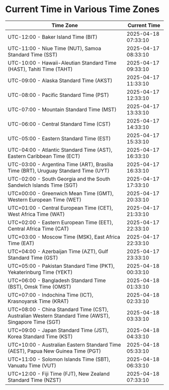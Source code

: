 # Current Time in Various Time Zones

| Time Zone | Current Time |
|-----------|--------------|
| UTC-12:00 - Baker Island Time (BIT) | 2025-04-18 07:33:10 |
| UTC-11:00 - Niue Time (NUT), Samoa Standard Time (SST) | 2025-04-17 08:33:10 |
| UTC-10:00 - Hawaii-Aleutian Standard Time (HAST), Tahiti Time (TAHT) | 2025-04-17 09:33:10 |
| UTC-09:00 - Alaska Standard Time (AKST) | 2025-04-17 11:33:10 |
| UTC-08:00 - Pacific Standard Time (PST) | 2025-04-17 12:33:10 |
| UTC-07:00 - Mountain Standard Time (MST) | 2025-04-17 13:33:10 |
| UTC-06:00 - Central Standard Time (CST) | 2025-04-17 14:33:10 |
| UTC-05:00 - Eastern Standard Time (EST) | 2025-04-17 15:33:10 |
| UTC-04:00 - Atlantic Standard Time (AST), Eastern Caribbean Time (ECT) | 2025-04-17 16:33:10 |
| UTC-03:00 - Argentina Time (ART), Brasília Time (BRT), Uruguay Standard Time (UYT) | 2025-04-17 16:33:10 |
| UTC-02:00 - South Georgia and the South Sandwich Islands Time (SGT) | 2025-04-17 17:33:10 |
| UTC±00:00 - Greenwich Mean Time (GMT), Western European Time (WET) | 2025-04-17 20:33:10 |
| UTC+01:00 - Central European Time (CET), West Africa Time (WAT) | 2025-04-17 21:33:10 |
| UTC+02:00 - Eastern European Time (EET), Central Africa Time (CAT) | 2025-04-17 22:33:10 |
| UTC+03:00 - Moscow Time (MSK), East Africa Time (EAT) | 2025-04-17 22:33:10 |
| UTC+04:00 - Azerbaijan Time (AZT), Gulf Standard Time (GST) | 2025-04-17 23:33:10 |
| UTC+05:00 - Pakistan Standard Time (PKT), Yekaterinburg Time (YEKT) | 2025-04-18 00:33:10 |
| UTC+06:00 - Bangladesh Standard Time (BST), Omsk Time (OMST) | 2025-04-18 01:33:10 |
| UTC+07:00 - Indochina Time (ICT), Krasnoyarsk Time (KRAT) | 2025-04-18 02:33:10 |
| UTC+08:00 - China Standard Time (CST), Australian Western Standard Time (AWST), Singapore Time (SGT) | 2025-04-18 03:33:10 |
| UTC+09:00 - Japan Standard Time (JST), Korea Standard Time (KST) | 2025-04-18 04:33:10 |
| UTC+10:00 - Australian Eastern Standard Time (AEST), Papua New Guinea Time (PGT) | 2025-04-18 05:33:10 |
| UTC+11:00 - Solomon Islands Time (SBT), Vanuatu Time (VUT) | 2025-04-18 06:33:10 |
| UTC+12:00 - Fiji Time (FJT), New Zealand Standard Time (NZST) | 2025-04-18 07:33:10 |
